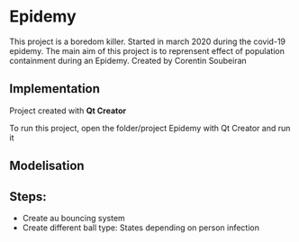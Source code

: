 # Epidemy
This project is a boredom killer. Started in march 2020 during the covid-19 epidemy. The main aim of this project is to reprensent effect of population containment during an Epidemy.
Created by Corentin Soubeiran

## Implementation

Project created with **Qt Creator**

To run this project, open the folder/project Epidemy with Qt Creator and run it 

## Modelisation 

## Steps:

- Create au bouncing system
- Create different ball type: States depending on person infection
